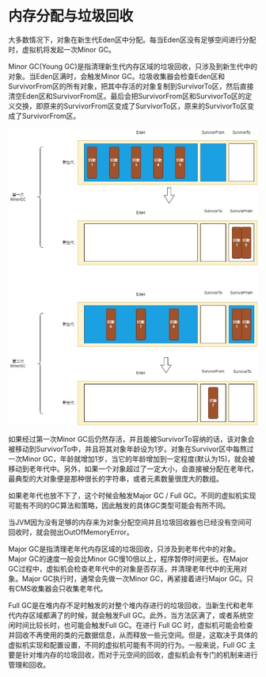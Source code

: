 # 内存分配与垃圾回收

大多数情况下，对象在新生代Eden区中分配。每当Eden区没有足够空间进行分配时，虚拟机将发起一次Minor GC。

Minor GC(Young GC)是指清理新生代内存区域的垃圾回收，只涉及到新生代中的对象。当Eden区满时，会触发Minor GC。垃圾收集器会检查Eden区和SurvivorFrom区的所有对象，把其中存活的对象复制到SurvivorTo区，然后直接清空Eden区和SurvivorFrom区。最后会把SurvivorFrom区和SurvivorTo区的定义交换，即原来的SurvivorFrom区变成了SurvivorTo区，原来的SurvivorTo区变成了SurvivorFrom区。

![](../../img/minorgc.jpg)

如果经过第一次Minor GC后仍然存活，并且能被SurvivorTo容纳的话，该对象会被移动到SurvivorTo中，并且将其对象年龄设为1岁。对象在Survivor区中每熬过一次Minor GC，年龄就增加1岁，当它的年龄增加到一定程度(默认为15)，就会被移动到老年代中。另外，如果一个对象超过了一定大小，会直接被分配在老年代，最典型的大对象便是那种很长的字符串，或者元素数量很庞大的数组。

如果老年代也放不下了，这个时候会触发Major GC / Full GC。不同的虚拟机实现可能有不同的GC算法和策略，因此触发的具体GC类型可能会有所不同。

当JVM因为没有足够的内存来为对象分配空间并且垃圾回收器也已经没有空间可回收时，就会抛出OutOfMemoryError。

Major GC是指清理老年代内存区域的垃圾回收，只涉及到老年代中的对象。Major GC的速度一般会比Minor GC慢10倍以上，程序暂停时间更长。在Major GC过程中，虚拟机会检查老年代中的对象是否存活，并清理老年代中的无用对象。Major GC执行时，通常会先做一次Minor GC，再紧接着进行Major GC。只有CMS收集器会只收集老年代。

Full GC是在堆内存不足时触发的对整个堆内存进行的垃圾回收，当新生代和老年代内存区域都满了的时候，就会触发Full GC。此外，当方法区满了，或者系统空闲时间比较长时，也可能会触发Full GC。在进行 Full GC 时，虚拟机可能会检查并回收不再使用的类的元数据信息，从而释放一些元空间。但是，这取决于具体的虚拟机实现和配置设置，不同的虚拟机可能有不同的行为。一般来说，Full GC 主要是针对堆内存的垃圾回收，而对于元空间的回收，虚拟机会有专门的机制来进行管理和回收。
